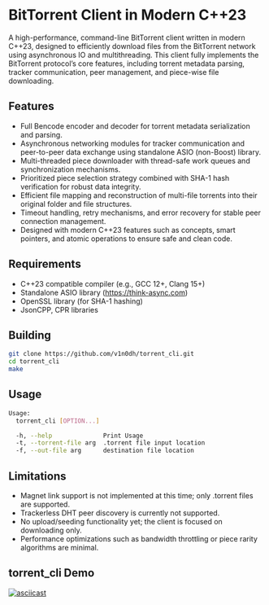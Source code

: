 # BitTorrent Client in Modern C++23

A high-performance, command-line BitTorrent client written in modern C++23, designed to efficiently download files from the BitTorrent network using asynchronous IO and multithreading. This client fully implements the BitTorrent protocol’s core features, including torrent metadata parsing, tracker communication, peer management, and piece-wise file downloading.

## Features

- Full Bencode encoder and decoder for torrent metadata serialization and parsing.
- Asynchronous networking modules for tracker communication and peer-to-peer data exchange using standalone ASIO (non-Boost) library.
- Multi-threaded piece downloader with thread-safe work queues and synchronization mechanisms.
- Prioritized piece selection strategy combined with SHA-1 hash verification for robust data integrity.
- Efficient file mapping and reconstruction of multi-file torrents into their original folder and file structures.
- Timeout handling, retry mechanisms, and error recovery for stable peer connection management.
- Designed with modern C++23 features such as concepts, smart pointers, and atomic operations to ensure safe and clean code.

## Requirements

- C++23 compatible compiler (e.g., GCC 12+, Clang 15+)
- Standalone ASIO library (https://think-async.com)
- OpenSSL library (for SHA-1 hashing)
- JsonCPP, CPR libraries

## Building

```bash
git clone https://github.com/v1n0dh/torrent_cli.git
cd torrent_cli
make
```

## Usage
```bash
Usage:
  torrent_cli [OPTION...]

  -h, --help              Print Usage
  -t, --torrent-file arg  .torrent file input location
  -f, --out-file arg      destination file location
```

## Limitations

- Magnet link support is not implemented at this time; only .torrent files are supported.
- Trackerless DHT peer discovery is currently not supported.
- No upload/seeding functionality yet; the client is focused on downloading only.
- Performance optimizations such as bandwidth throttling or piece rarity algorithms are minimal.

## torrent_cli Demo

[![asciicast](https://asciinema.org/a/pKabIilykwSbznGTo4kdp13rB.svg)](https://asciinema.org/a/pKabIilykwSbznGTo4kdp13rB)
